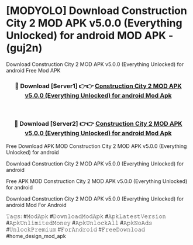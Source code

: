 # [MODYOLO] Download Construction City 2 MOD APK v5.0.0 (Everything Unlocked) for android MOD APK - (guj2n)
Download Construction City 2 MOD APK v5.0.0 (Everything Unlocked) for android Free Mod APK

<div align="center">
<h3>🔴 Download [Server1] 👉👉 <a href="https://apk-comot.site?title=Construction_City_2_MOD_APK_v5.0.0_(Everything_Unlocked)_for_android">Construction City 2 MOD APK v5.0.0 (Everything Unlocked) for android Mod Apk</a></h3><br>

<h3>🔴 Download [Server2] 👉👉 <a href="https://apk-comot.site?title=Construction_City_2_MOD_APK_v5.0.0_(Everything_Unlocked)_for_android">Construction City 2 MOD APK v5.0.0 (Everything Unlocked) for android Mod Apk</a></h3>
</div>


Free Download APK MOD Construction City 2 MOD APK v5.0.0 (Everything Unlocked) for android

Download Construction City 2 MOD APK v5.0.0 (Everything Unlocked) for android 

Free APK MOD Construction City 2 MOD APK v5.0.0 (Everything Unlocked) for android 

Download Construction City 2 MOD APK v5.0.0 (Everything Unlocked) for android Mod For Android

𝚃𝚊𝚐𝚜: #𝙼𝚘𝚍𝙰𝚙𝚔 #𝙳𝚘𝚠𝚗𝚕𝚘𝚊𝚍𝙼𝚘𝚍𝙰𝚙𝚔 #𝙰𝚙𝚔𝙻𝚊𝚝𝚎𝚜𝚝𝚅𝚎𝚛𝚜𝚒𝚘𝚗 #𝙰𝚙𝚔𝚄𝚗𝚕𝚒𝚖𝚒𝚝𝚎𝚍𝙼𝚘𝚗𝚎𝚢 #𝙰𝚙𝚔𝚄𝚗𝚕𝚘𝚌𝚔𝙰𝚕𝚕 #𝙰𝚙𝚔𝙽𝚘𝙰𝚍𝚜 #𝚄𝚗𝚕𝚘𝚌𝚔𝙿𝚛𝚎𝚖𝚒𝚞𝚖 #𝙵𝚘𝚛𝙰𝚗𝚍𝚛𝚘𝚒𝚍 #𝙵𝚛𝚎𝚎𝙳𝚘𝚠𝚗𝚕𝚘𝚊𝚍 #home_design_mod_apk